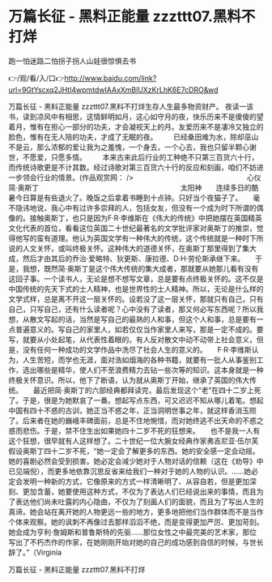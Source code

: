 # 万篇长征 - 黑料正能量 zzzttt07.黑料不打烊
跑一怕迷路二怕拐子拐人山娃很惊惧去书

👉/观/看/入/口👉http://www.baidu.com/link?url=9GtYscxq2JHtl4wpmtdwIAAxXmBlUXzKrLhK6E7cDRO&wd

万篇长征 - 黑料正能量 zzzttt07.黑料不打烊生存人生最多物资财产。
夜读一该书，读到凉风中有相思，这情鲜明如月，这心如守月的夜，快乐历来不是傻傻的望着月，惟有在担心一部分的功夫，才会凝视天上的月。友爱历来不是凄冷又独立的脸色，惟有在无人陪的功夫，才成了无眠的夜。
　　已经桑田难为水，除却巫山不是云，那么浓郁的爱让我为之羞愧，一个身去，一个心去，我也只留半颗心谢世，不愿爱，只愿多情。
　　本来古来此后行业的工种绝不只第三百货六十行，而传统诗歌更是不计其数。经过诗歌对第三百货六十行的反应和刻画，咱们不妨进一步领会行业的情景。(作品观赏网：
/>　　　　　　　　　　　　　　　　心仪简·奥斯丁　　　　　　　　　　　　　　　　　　　　太阳神　　连续多日的酷暑今日算是有些退火了。晚饭之后拿着书睡到十点钟。只好当个夜猫子了。　　毫不隐讳地说，我心中有过许多崇拜的人，包括女友，但没有一个成为时下所谓的偶像的。接触奥斯丁，也只是因为F·R·李维斯在《伟大的传统》中把她摆在英国精英文化代表的首位，看看这位英国二十世纪最著名的文学批评家对奥斯丁的推崇，觉得他写的蛮有道理。他认为英国文学有一种伟大的传统，这个传统就是一种时下所说的人文关怀，或叫终极关怀。这种伟大的道德关怀，在奥斯丁那里得到了集大成，然后才由其后的乔治·爱略特、狄更斯、康拉德、D·H·劳伦斯承继下来。　　于是，我想，既然简·奥斯丁是这个伟大传统的集大成者，那就要从她那儿看有没有这回子事。一个读书人，无论是想不想写文章，总是要有点终极关怀的。这不仅是中国传统的先天下式的士人精神，也是世界性的士人精神。所以，无论是什么样的文学式样，总是离不开这一层关怀的。设若没了这一层关怀，那就只有自己，只有自己，只写自己，还有什么读者呢？心中没有了读者，那又何必写东西呢？所以我想，从散文写起的话，当然是写自己的最熟的人和事，但这个人和事，总是要有一点普遍意义的。写自己的家里人，如若仅仅当作家里人来写，那是一定不成的。要写，就要从小处起笔，从代表性着眼的。有人反对散文中动不动带上社会意义，但是，没有任何一种成功的文学作品中洗尽了社会人生的意义的。　　F·R·李维斯认为，人生苦短，而学也无涯，面对浩如烟海的各种书籍，就要有一批人从事鉴别工作，选出哪些是精华，使人们不至浪费精力去钻一些次等的知识。这本身就是一种终极关怀意识。所以，他下了断语，认为就从奥斯丁开始，继承了英国的伟大传统。　　最近把简·奥斯丁的六部经典都拜读完，最后发现这个“老”在四十二岁上死了。于是，很是为她默哀了一番。想起写点东西，可又迟迟不知从哪儿着笔。想起中国有四十不惑的古训，她正当不惑之年，正当洞明世事之年，就这样香消玉陨了。后来者在她的巍峨丰碑面前，总是不住地惋惜，而对她终逃不出天命的不惑之惑而悲伤。于是，禁不住生出如果她四十二岁不死的狂想来。　　也不是我一人有这个狂想，很早就有人这样想了。二十世纪一位大腕女经典作家弗吉尼亚·伍尔芙假设奥斯丁四十二岁不死，“她一定会了解更多的东西。她的安全感一定会动摇。她的喜剧必然会受到损害。她必定会减少她对于人物对话的信赖（这在《劝导》中已见端倪），而更多地依靠沉思反省来给我们一种对于她的人物的认识。……她必定会发明一种新的方式，它像原来的方式一样清晰明了、从容自若，但是更加深刻、更加含蓄，她要使用这种方式，不仅为了表达人们已经说出来的事情，而且为了表达他们尚未吐露的内心隐曲，不仅为了刻画人们的面貌，而且为了写出人生的真谛。她会站在离开她的人物更远一些的地方，更多地把他们当作群体而不是当作个体来观察。她的讽刺不再像过去那样滔滔不绝，而是变得更加严厉、更加苛刻。她会成为亨利·詹姆斯和普鲁斯特的先驱……那位女性之中最完美的艺术家，那位写出了不朽杰作的作家，在她刚刚开始对她的自己的成功感到自信的时候，与世长辞了。”（Virginia

万篇长征 - 黑料正能量 zzzttt07.黑料不打烊
